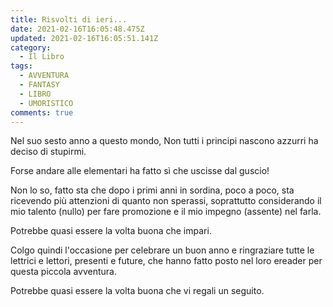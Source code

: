 ```yaml
---
title: Risvolti di ieri...
date: 2021-02-16T16:05:48.475Z
updated: 2021-02-16T16:05:51.141Z
category:
  - Il Libro
tags:
  - AVVENTURA
  - FANTASY
  - LIBRO
  - UMORISTICO
comments: true
---
```

<!--StartFragment-->

Nel suo sesto anno a questo mondo, Non tutti i principi nascono azzurri ha deciso di stupirmi.

Forse andare alle elementari ha fatto sì che uscisse dal guscio!

Non lo so, fatto sta che dopo i primi anni in sordina, poco a poco, sta ricevendo più attenzioni di quanto non sperassi, soprattutto considerando il mio talento (nullo) per fare promozione e il mio impegno (assente) nel farla.

Potrebbe quasi essere la volta buona che impari.

Colgo quindi l'occasione per celebrare un buon anno e ringraziare tutte le lettrici e lettori, presenti e future, che hanno fatto posto nel loro ereader per questa piccola avventura.

Potrebbe quasi essere la volta buona che vi regali un seguito.

<!--EndFragment-->